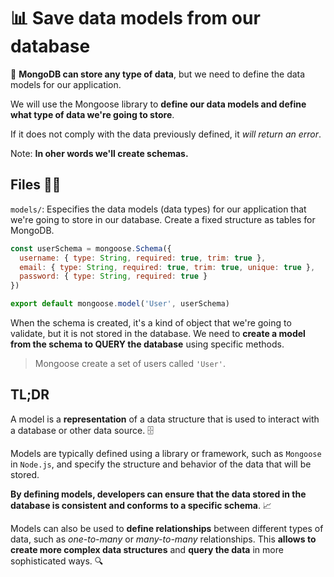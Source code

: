 # 📊 Save data models from our database

🌿 **MongoDB can store any type of data**, but we need to define the data models for our application.

We will use the Mongoose library to **define our data models and define what type of data we're going to store**.

If it does not comply with the data previously defined, it _will return an error_.

Note: **In oher words we'll create schemas.**

## Files 📁📂

`models/`: Especifies the data models (data types) for our application that we're going to store in our database. Create a fixed structure as tables for MongoDB.

```js
const userSchema = mongoose.Schema({
  username: { type: String, required: true, trim: true },
  email: { type: String, required: true, trim: true, unique: true },
  password: { type: String, required: true }
})

export default mongoose.model('User', userSchema)
```

When the schema is created, it's a kind of object that we're going to validate, but it is not stored in the database. We need to **create a model from the schema to QUERY the database** using specific methods.

> Mongoose create a set of users called `'User'`.

## TL;DR

A model is a **representation** of a data structure that is used to interact with a database or other data source. 🗄️

Models are typically defined using a library or framework, such as `Mongoose` in `Node.js`, and specify the structure and behavior of the data that will be stored.

**By defining models, developers can ensure that the data stored in the database is consistent and conforms to a specific schema**. 📈

Models can also be used to **define relationships** between different types of data, such as _one-to-many_ or _many-to-many_ relationships. This **allows to create more complex data structures** and **query the data** in more sophisticated ways. 🔍

